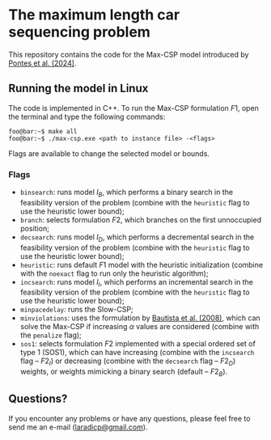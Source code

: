 # The maximum length car sequencing problem

This repository contains the code for the Max-CSP model introduced by [Pontes et al. (2024)](https://www.sciencedirect.com/science/article/pii/S0377221724001322).

## Running the model in Linux

The code is implemented in C++. To run the Max-CSP formulation $F1$, open the terminal and type the following commands:

```console
foo@bar:~$ make all
foo@bar:~$ ./max-csp.exe <path to instance file> -<flags>
```

Flags are available to change the selected model or bounds.

### Flags

- `binsearch`: runs model $I_B$, which performs a binary search in the feasibility version of the problem (combine with the `heuristic` flag to use the heuristic lower bound);
- `branch`: selects formulation $F2$, which branches on the first unnoccupied position;
- `decsearch`: runs model $I_D$, which performs a decremental search in the feasibility version of the problem (combine with the `heuristic` flag to use the heuristic lower bound);
- `heuristic`: runs default $F1$ model with the heuristic initialization (combine with the `noexact` flag to run only the heuristic algorithm);
- `incsearch`: runs model $I_I$, which performs an incremental search in the feasibility version of the problem (combine with the `heuristic` flag to use the heuristic lower bound);
- `minpacedelay`: runs the Slow-CSP;
- `minviolations`: uses the formulation by [Bautista et al. (2008)](https://link.springer.com/article/10.1007/s10479-007-0278-x), which can solve the Max-CSP if increasing $\alpha$ values are considered (combine with the `penalize` flag);
- `sos1`: selects formulation $F2$ implemented with a special ordered set of type 1 (SOS1), which can have increasing (combine with the `incsearch` flag – $F2_I$) or decreasing (combine with the `decsearch` flag – $F2_D$) weights, or weights mimicking a binary search (default – $F2_B$).

## Questions?

If you encounter any problems or have any questions, please feel free to send me an e-mail (laradicp@gmail.com).
